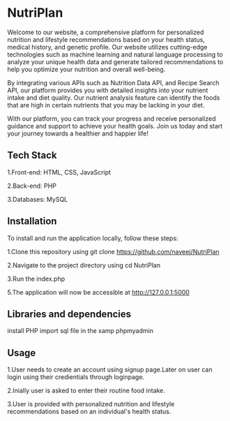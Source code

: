 # NutriPlan
 
Welcome to our website, a comprehensive platform for personalized nutrition and lifestyle recommendations based on your health status, medical history, and genetic profile. Our website utilizes cutting-edge technologies such as machine learning and natural language processing to analyze your unique health data and generate tailored recommendations to help you optimize your nutrition and overall well-being.

By integrating various APIs such as Nutrition Data API, and Recipe Search API, our platform provides you with detailed insights into your nutrient intake and diet quality. Our nutrient analysis feature can identify the foods that are high in certain nutrients that you may be lacking in your diet.

With our platform, you can track your progress and receive personalized guidance and support to achieve your health goals. Join us today and start your journey towards a healthier and happier life!
 <h2>Tech Stack</h2>
 
  1.Front-end: HTML, CSS, JavaScript
  
  2.Back-end: PHP
  
  3.Databases: MySQL
  
<h2>Installation</h2>
To install and run the application locally, follow these steps:

1.Clone this repository using git clone https://github.com/naveej/NutriPlan

2.Navigate to the project directory using cd NutriPlan

3.Run the index.php

5.The application will now be accessible at http://127.0.0.1:5000

<h2>Libraries and dependencies</h2>
install PHP
import sql file in the xamp phpmyadmin

<h2>Usage</h2>

1.User needs to create an account using signup page.Later on user can login using their credientials through loginpage.

2.Inially user is asked to enter their routine food intake.

3.User is provided with personalized nutrition and lifestyle recommendations based on an individual's health status.

